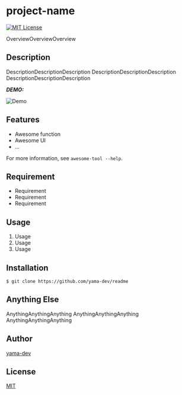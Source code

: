 # project-name

[![MIT License](http://img.shields.io/badge/license-MIT-blue.svg?style=flat)](LICENSE)

OverviewOverviewOverview

## Description

DescriptionDescriptionDescription
DescriptionDescriptionDescription
DescriptionDescriptionDescription

***DEMO:***

![Demo](http://yama-dev.net/favicon-32x32.png)

## Features

- Awesome function
- Awesome UI
- ...

For more information, see `awesome-tool --help`.

## Requirement

- Requirement
- Requirement
- Requirement

## Usage

1. Usage
2. Usage
3. Usage

## Installation

    $ git clone https://github.com/yama-dev/readme

## Anything Else

AnythingAnythingAnything
AnythingAnythingAnything
AnythingAnythingAnything

## Author

[yama-dev](https://github.com/yama-dev/)

## License

[MIT](https://mit-license.org/)
